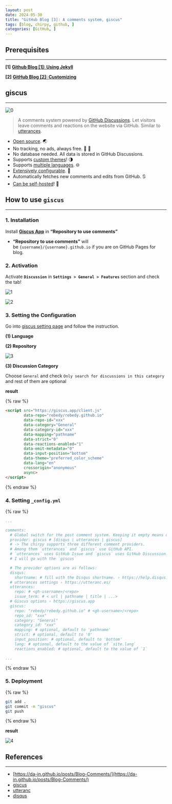 ```yaml
---
layout: post
date: 2024-05-30
title: "GitHub Blog [3]: A comments system, giscus"
tags: [blog, chirpy, github, ]
categories: [GitHub, ]
---
```



 


            


            


                        


            


            



## Prerequisites


---


**[1]** [**Github Blog [1]: Using Jekyll**](https://rebedy.github.io/posts/Github-Blog-1-Using-Jekyll/)


**[2]** [**GitHub Blog [2]: Customizing**](https://rebedy.github.io/posts/GitHub-Blog-2-Customizing/)


            


            


                        


            


            


                        



## giscus


---


![0](/assets/img/2024-05-30-GitHub-Blog-[3]:-A-comments-system,-giscus.md/0.png)


> A comments system powered by [GitHub Discussions](https://docs.github.com/en/discussions). Let visitors leave comments and reactions on the website via GitHub. Similar to [utterances](https://github.com/utterance/utterances).

- [Open source](https://github.com/giscus/giscus). 🌏
- No tracking, no ads, always free. 📡 🚫
- No database needed. All data is stored in GitHub Discussions.
- Supports [custom themes](https://github.com/giscus/giscus/blob/main/ADVANCED-USAGE.md#data-theme)! 🌗
- Supports [multiple languages](https://github.com/giscus/giscus/blob/main/CONTRIBUTING.md#adding-localizations). 🌐
- [Extensively configurable](https://github.com/giscus/giscus/blob/main/ADVANCED-USAGE.md). 🔧
- Automatically fetches new comments and edits from GitHub. 🔃
- [Can be self-hosted](https://github.com/giscus/giscus/blob/main/SELF-HOSTING.md)! 🤳

            


            


                        


            


            


                        



## **How to use** **`giscus`** 


---



### 1. Installation


Install [**Giscus App**](https://github.com/apps/giscus) in **“Repository to use comments”**

- **“Repository to use comments”** will be `{username}/{username}.github.io` if you are on GitHub Pages for blog.

            


            


                        



### 2. Activation


Activate **`Discussion`** in **`Settings > General > Features`** section and check the tab!


![1](/assets/img/2024-05-30-GitHub-Blog-[3]:-A-comments-system,-giscus.md/1.png)


![2](/assets/img/2024-05-30-GitHub-Blog-[3]:-A-comments-system,-giscus.md/2.png)


            


            


                        



### 3. Setting the Configuration


Go into [giscus setting page](https://giscus.app/ko) and follow the instruction.


**(1) Language**


**(2) Repository**


![3](/assets/img/2024-05-30-GitHub-Blog-[3]:-A-comments-system,-giscus.md/3.png)


**(3) Discussion Category** 


Choose `General` and check `Only search for discussions in this category` and rest of them are optional


**result**



{% raw %}
```html
<script src="https://giscus.app/client.js"
        data-repo="rebedy/rebedy.github.io"
        data-repo-id="xxx"
        data-category="General"
        data-category-id="xxx"
        data-mapping="pathname"
        data-strict="0"
        data-reactions-enabled="1"
        data-emit-metadata="0"
        data-input-position="bottom"
        data-theme="preferred_color_scheme"
        data-lang="en"
        crossorigin="anonymous"
        async>
</script>
```
{% endraw %}



            


            


                        



### 4. Setting `_config.yml`



{% raw %}
```yaml
...

comments:
  # Global switch for the post comment system. Keeping it empty means disabled.
  provider: giscus # [disqus | utterances | giscus]
  # -> The chirpy supports three different comment providers.
  # Among them `utterances` and `giscus` use GitHub API.
  # `utterances` uses GitHub Issue and `giscus` uses GitHub Discussion.
  # I will go with the `giscus`

  # The provider options are as follows:
  disqus:
    shortname: # fill with the Disqus shortname. › https://help.disqus.com/en/articles/1717111-what-s-a-shortname
  # utterances settings › https://utteranc.es/
  utterances:
    repo: # <gh-username>/<repo>
    issue_term: # < url | pathname | title | ...>
  # Giscus options › https://giscus.app
  giscus:
    repo: "rebedy/rebedy.github.io" # <gh-username>/<repo>
    repo_id: "xxx"
    category: "General"
    category_id: "xxx"
    mapping: # optional, default to 'pathname'
    strict: # optional, default to '0'
    input_position: # optional, default to 'bottom'
    lang: # optional, default to the value of `site.lang`
    reactions_enabled: # optional, default to the value of `1`

...
```
{% endraw %}



            


            


                        



### 5. Deployment



{% raw %}
```bash
git add .
git commit -m "giscus"
git push
```
{% endraw %}



**result**


![4](/assets/img/2024-05-30-GitHub-Blog-[3]:-A-comments-system,-giscus.md/4.png)


            


            


                        


            


            


                        



## References


---

- [https://da-in.github.io/posts/Blog-Comments/](https://da-in.github.io/posts/Blog-Comments/)
- [giscus](https://giscus.app/ko)
- [utteranc](https://utteranc.es/?utm_source=saashub&utm_medium=marketplace&utm_campaign=saashub)
- [disqus](https://help.disqus.com/en/articles/1717053-what-is-disqus)

